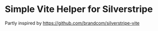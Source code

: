 # Simple Vite Helper for Silverstripe 

Partly inspired by https://github.com/brandcom/silverstripe-vite
